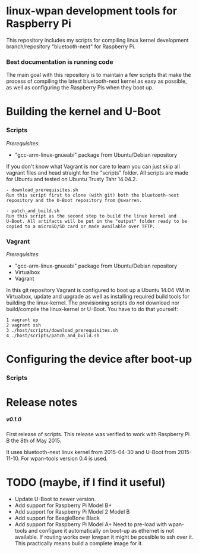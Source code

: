 linux-wpan development tools for Raspberry Pi
=============================================
This repository includes my scripts for compiling linux kernel development
branch/repository "bluetooth-next" for Raspberry Pi.

### Best documentation is running code
The main goal with this repository is to maintain a few scripts that make the
process of compiling the latest bluetooth-next kernel as easy as possible, as
well as configuring the Raspberry Pis when they boot up.

# Building the kernel and U-Boot
### Scripts
*Prerequisites*:
  - "gcc-arm-linux-gnueabi" package from Ubuntu/Debian repository

If you don't know what Vagrant is nor care to learn you can just skip all
vagrant files and head straight for the "scripts" folder. All scripts are made
for Ubuntu and tested on Ubuntu Trusty Tahr 14.04.2.

	- download_prerequisites.sh
	Run this script first to clone (with git) both the bluetooth-next
	repository and the U-Boot repository from @swarren.

	- patch_and_build.sh
	Run this script as the second step to build the linux kernel and
	U-Boot. All artifacts will be put in the "output" folder ready to be
	copied to a microSD/SD card or made available over TFTP.

### Vagrant
*Prerequisites*:
  - "gcc-arm-linux-gnueabi" package from Ubuntu/Debian repository
  - Virtualbox
  - Vagrant

In this git repository Vagrant is configured to boot up a Ubuntu 14.04 VM in
Virtualbox, update and upgrade as well as installing required build tools for
building the linux-kernel. The provisioning scripts do _not_ download nor
build/compile the linux-kernel or U-Boot. You have to do that yourself:

	1 vagrant up
	2 vagrant ssh
	3 ./host/scripts/download_prerequisites.sh
	4 ./host/scripts/patch_and_build.sh

# Configuring the device after boot-up
### Scripts

# Release notes
##### v0.1.0
First release of scripts. This release was verified to work with
Raspberry Pi B the 8th of May 2015.

It uses bluetooth-next linux kernel from 2015-04-30 and U-Boot from 2015-11-10.
For wpan-tools version 0.4 is used.

# TODO (maybe, if I find it useful)
  * Update U-Boot to newer version.
  * Add support for Raspberry Pi Model B+
  * Add support for Raspberry Pi Model 2 Model B
  * Add support for BeagleBone Black
  * Add support for Raspberry Pi Model A+
Need to pre-load with wpan-tools and configure it automatically on
boot-up as ethernet is not available. If routing works over lowpan it might be
possible to ssh over it. This practically means build a complete image for it.
